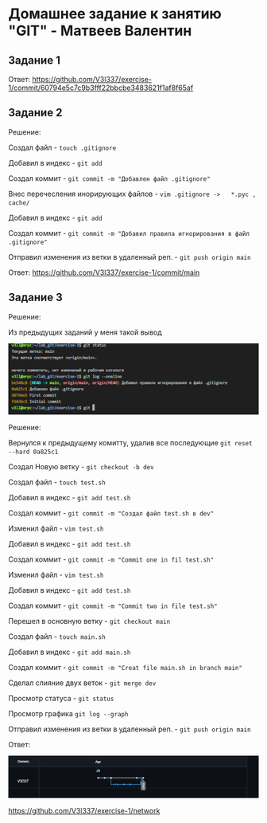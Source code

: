 # Домашнее задание к занятию "GIT" - Матвеев Валентин

## Задание 1
Ответ: <https://github.com/V3l337/exercise-1/commit/60794e5c7c9b3fff22bbcbe3483621f1af8f65af>

## Задание 2
Решение: 

Создал файл - `touch .gitignore`

Добавил в индекс - `git add`

Создал коммит - `git commit -m "Добавлен файл .gitignore"`

Внес перечесления инорирующих файлов - `vim .gitignore -> 	*.pyc , cache/`

Добавил в индекс - `git add`

Создал коммит - `git commit -m "Добавил правила игнорирования в файл .gitignore"`

Отправил изменения из ветки в удаленный реп. - `git push origin main`

Ответ: <https://github.com/V3l337/exercise-1/commit/main>

## Задание 3
Решение:

Из предыдущих заданий у меня такой вывод

![Скриншот-1](https://github.com/V3l337/exercise-1/blob/main/1.png)

Решение: 

Вернулся к предыдущему комитту, удалив все последующие `git reset --hard 0a825c1`

Создал Новую ветку - `git checkout -b dev`

Создал файл - `touch test.sh`

Добавил в индекс - `git add test.sh`

Создал коммит - `git commit -m "Создал файл test.sh в dev"`

Изменил файл - `vim test.sh`

Добавил в индекс - `git add test.sh` 

Создал коммит - `git commit -m "Commit one in fil test.sh"`

Изменил файл - `vim test.sh`

Добавил в индекс - `git add test.sh` 

Создал коммит - `git commit -m "Commit two in file test.sh"`

Перешел в основную ветку - `git checkout main`

Создал файл - `touch main.sh`

Добавил в индекс - `git add main.sh`

Создал коммит - `git commit -m "Creat file main.sh in branch main"`

Сделал слияние двух веток - `git merge dev`

Просмотр статуса - `git status`

Просмотр графика `git log --graph `

Отправил изменения из ветки в удаленный реп. - `git push origin main `

Ответ: 

![Скриншот-1](https://github.com/V3l337/exercise-1/blob/main/2.png)

<https://github.com/V3l337/exercise-1/network>
